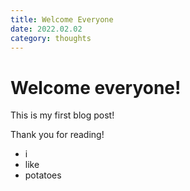 ```yaml
---
title: Welcome Everyone
date: 2022.02.02
category: thoughts
---
```


# Welcome everyone!

This is my first blog post!

Thank you for reading!

-   i
-   like
-   potatoes
